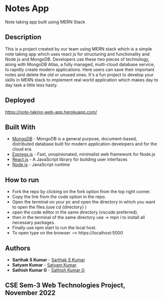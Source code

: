 # Notes App

Note taking app built using MERN Stack

## Description

This is a project created by our team using MERN stack which is a simple note taking app which uses react js for structuring and functionality and Node js and MongoDB. Developers use these two pieces of technology, along with MongoDB Atlas, a fully managed, multi-cloud database service, to rapidly create modern applications.
Here users can save their important notes and delete the old or unused ones.
It's a fun project to develop your skills in MERN stack to implement real world application which makes day to day task a little less hasty.

## Deployed

https://note-taking-web-app.herokuapp.com/

## Built With

-   [MongoDB](https://www.mongodb.com/) - MongoDB is a general purpose, document-based, distributed database built for modern application developers and for the cloud era.
-   [Express.js](https://reactjs.org/) - Fast, unopinionated, minimalist web framework for Node.js
-   [React.js](https://reactjs.org/) - A JavaScript library for building user interfaces
-   [Node.js](https://reactjs.org/) - JavaScript runtime

## How to run 

- Fork the repo by clicking on the fork option from the top right corner.
- Copy the link from the code option in the repo. 
- Open the terminal on your pc and open the directory in which you want to open the files.(use cd {directory} )
- open the code editor in the same directory (vscode preferred).
- then in the terminal of the same directory use -> mpn i to install all necessary packages.
- Finally use npm start to run the local host.
- To open type on the browser --> https://localhost:5000

## Authors

-   **Sarthak S Kumar** - [Sarthak S Kumar](https://github.com/SarthakSKumar)
-   **Satyam Kumar** - [Satyam Kumar](https://github.com/satyamksharma)
-   **Sathish Kumar G** - [Sathish Kumar G](https://github.com/sathishkumarg5024)

## CSE Sem-3 Web Technologies Project, November 2022

